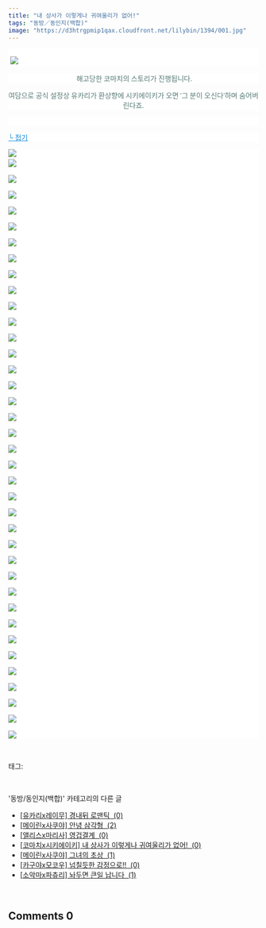 ```yaml
---
title: "내 상사가 이렇게나 귀여울리가 없어!"
tags: "동방／동인지(백합)"
image: "https://d3htrgpmip1qax.cloudfront.net/lilybin/1394/001.jpg"
---
```

<div class="article">
<div class="area_view">
<p style="text-align: justify; background: white"><span style="color:#557a74; font-family:돋움"><br/> <img src="{{ site.imgserver5 }}/lilybin/1394/001.jpg"/>
</span></p><p style="text-align: center; background: white"><span style="color:#557a74; font-family:돋움"> 해고당한 코마치의 스토리가 진행됩니다.
</span></p><p style="text-align: center; background: white"><span style="color:#557a74; font-family:돋움">여담으로 공식 설정상 유카리가 환상향에 시키에이키가 오면 '그 분이 오신다'하며 숨어버린다죠.
</span></p><p style="text-align: justify; background: white"> 
 </p><p style="text-align: justify; background: white"><a href="http://blog.naver.com/PostView.nhn?blogId=cjb0236&amp;logNo=150157083773&amp;parentCategoryNo=&amp;categoryNo=41&amp;viewDate=&amp;isShowPopularPosts=false&amp;from=postView"><span style="color:#0482d6; font-family:돋움; text-decoration:underline">└ 접기</span></a><span style="color:#557a74; font-family:돋움">
</span></p><p style="text-align: justify; background: white"><img src="{{ site.imgserver5 }}/lilybin/1394/002.jpg"/><span style="color:#557a74; font-family:돋움"><br/><img src="{{ site.imgserver5 }}/lilybin/1394/003.jpg"/><br/><br/><img src="{{ site.imgserver5 }}/lilybin/1394/004.jpg"/><br/><br/><img src="{{ site.imgserver5 }}/lilybin/1394/005.jpg"/><br/><br/><img src="{{ site.imgserver5 }}/lilybin/1394/006.jpg"/><br/><br/><img src="{{ site.imgserver5 }}/lilybin/1394/007.jpg"/><br/><br/><img src="{{ site.imgserver5 }}/lilybin/1394/008.jpg"/><br/><br/><img src="{{ site.imgserver5 }}/lilybin/1394/009.jpg"/><br/><br/><img src="{{ site.imgserver5 }}/lilybin/1394/010.jpg"/><br/><br/><img src="{{ site.imgserver5 }}/lilybin/1394/011.jpg"/><br/><br/><img src="{{ site.imgserver5 }}/lilybin/1394/012.jpg"/><br/><br/><img src="{{ site.imgserver5 }}/lilybin/1394/013.jpg"/><br/><br/><img src="{{ site.imgserver5 }}/lilybin/1394/014.jpg"/><br/><br/><img src="{{ site.imgserver5 }}/lilybin/1394/015.jpg"/><br/><br/><img src="{{ site.imgserver5 }}/lilybin/1394/016.jpg"/><br/><br/><img src="{{ site.imgserver5 }}/lilybin/1394/017.jpg"/><br/><br/><img src="{{ site.imgserver5 }}/lilybin/1394/018.jpg"/><br/><br/><img src="{{ site.imgserver5 }}/lilybin/1394/019.jpg"/><br/><br/><img src="{{ site.imgserver5 }}/lilybin/1394/020.jpg"/><br/><br/><img src="{{ site.imgserver5 }}/lilybin/1394/021.jpg"/><br/><br/><img src="{{ site.imgserver5 }}/lilybin/1394/022.jpg"/><br/><br/><img src="{{ site.imgserver5 }}/lilybin/1394/023.jpg"/><br/><br/><img src="{{ site.imgserver5 }}/lilybin/1394/024.jpg"/><br/><br/><img src="{{ site.imgserver5 }}/lilybin/1394/025.jpg"/><br/><br/><img src="{{ site.imgserver5 }}/lilybin/1394/026.jpg"/><br/><br/><img src="{{ site.imgserver5 }}/lilybin/1394/027.jpg"/><br/><br/><img src="{{ site.imgserver5 }}/lilybin/1394/028.jpg"/><br/><br/><img src="{{ site.imgserver5 }}/lilybin/1394/029.jpg"/><br/><br/><img src="{{ site.imgserver5 }}/lilybin/1394/030.jpg"/><br/><br/><img src="{{ site.imgserver5 }}/lilybin/1394/031.jpg"/><br/><br/><img src="{{ site.imgserver5 }}/lilybin/1394/032.jpg"/><br/><br/><img src="{{ site.imgserver5 }}/lilybin/1394/033.jpg"/><br/><br/><img src="{{ site.imgserver5 }}/lilybin/1394/034.jpg"/><br/><br/><img src="{{ site.imgserver5 }}/lilybin/1394/035.jpg"/><br/><br/><img src="{{ site.imgserver5 }}/lilybin/1394/036.jpg"/><br/><br/><img src="{{ site.imgserver5 }}/lilybin/1394/037.jpg"/><br/><br/><img src="{{ site.imgserver5 }}/lilybin/1394/038.jpg"/><br/><br/><img src="{{ site.imgserver5 }}/lilybin/1394/039.jpg"/></span></p>
</div></div><br/>
<div class="tagTrail">
<p>태그: </p>
<ul>
</ul>
</div><br/>
<div class="another">
<p>'동방/동인지(백합)' 카테고리의 다른 글</p>
<ul>
<li><a href="/lilybin_1397">
[유카리x레이무] 경내뒤 로맨틱  (0)
</a></li>
<li><a href="/lilybin_1396">
[메이린x사쿠야] 안녕 삼각형  (2)
</a></li>
<li><a href="/lilybin_1395">
[앨리스x마리사] 영겁결계  (0)
</a></li>
<li><a href="/lilybin_1394">
[코마치x시키에이키] 내 상사가 이렇게나 귀여울리가 없어!  (0)
</a></li>
<li><a href="/lilybin_1393">
[메이린x사쿠야] 그녀의 초상  (1)
</a></li>
<li><a href="/lilybin_1392">
[카구야x모코우] 넘칠듯한 감정으로!!  (0)
</a></li>
<li><a href="/lilybin_1391">
[소악마x파츄리] 놔두면 큰일 납니다  (1)
</a></li>
</ul>
</div><br/>
<div class="comment">
<h2 class="bold">Comments <span id="commentCount1394">0</span></h2>
<div style="clear:both;">
<div id="entry1394Comment" style="display:block">
</div>
</div>
</div><br/>
<br/>
<p id="refer"></p>
<br/>

